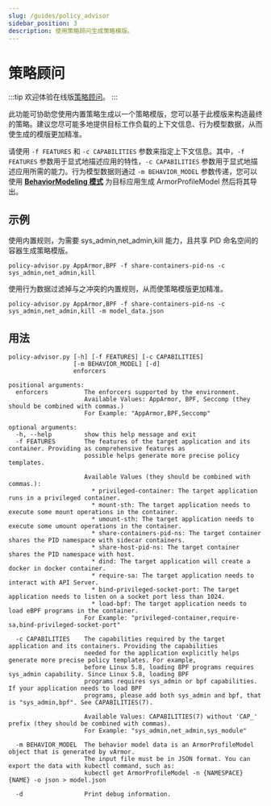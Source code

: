 ```yaml
---
slug: /guides/policy_advisor
sidebar_position: 3
description: 使用策略顾问生成策略模版。
---
```


# 策略顾问

:::tip
欢迎体验在线版[策略顾问](/policy-advisor)。
:::

此功能可协助您使用内置策略生成以一个策略模版，您可以基于此模版来构造最终的策略。建议您尽可能多地提供目标工作负载的上下文信息、行为模型数据，从而使生成的模版更加精准。

请使用 `-f FEATURES` 和 `-c CAPABILITIES` 参数来指定上下文信息。其中，`-f FEATURES` 参数用于显式地描述应用的特性，`-c CAPABILITIES` 参数用于显式地描述应用所需的能力。行为模型数据则通过 `-m BEHAVIOR_MODEL` 参数传递，您可以使用 **[BehaviorModeling 模式](policies_and_rules/policy_modes/behavior_modeling.md)** 为目标应用生成 ArmorProfileModel 然后将其导出。


## 示例

使用内置规则，为需要 sys_admin,net_admin,kill 能力，且共享 PID 命名空间的容器生成策略模版。

`policy-advisor.py AppArmor,BPF -f share-containers-pid-ns -c sys_admin,net_admin,kill`

使用行为数据过滤掉与之冲突的内置规则，从而使策略模版更加精准。

`policy-advisor.py AppArmor,BPF -f share-containers-pid-ns -c sys_admin,net_admin,kill -m model_data.json`


## 用法

```
policy-advisor.py [-h] [-f FEATURES] [-c CAPABILITIES]
                  [-m BEHAVIOR_MODEL] [-d]
                  enforcers

positional arguments:
  enforcers          The enforcers supported by the environment.
                     Available Values: AppArmor, BPF, Seccomp (they should be combined with commas.)
                     For Example: "AppArmor,BPF,Seccomp"

optional arguments:
  -h, --help         show this help message and exit
  -f FEATURES        The features of the target application and its container. Providing as comprehensive features as
                     possible helps generate more precise policy templates.

                     Available Values (they should be combined with commas.):
                       * privileged-container: The target application runs in a privileged container.
                       * mount-sth: The target application needs to execute some mount operations in the container.
                       * umount-sth: The target application needs to execute some umount operations in the container.
                       * share-containers-pid-ns: The target container shares the PID namespace with sidecar containers.
                       * share-host-pid-ns: The target container shares the PID namespace with host.
                       * dind: The target application will create a docker in docker container.
                       * require-sa: The target application needs to interact with API Server.
                       * bind-privileged-socket-port: The target application needs to listen on a socket port less than 1024.
                       * load-bpf: The target application needs to load eBPF programs in the container.
                     For Example: "privileged-container,require-sa,bind-privileged-socket-port"

  -c CAPABILITIES    The capabilities required by the target application and its containers. Providing the capabilities
                     needed for the application explicitly helps generate more precise policy templates. For example,
                     before Linux 5.8, loading BPF programs requires sys_admin capability. Since Linux 5.8, loading BPF
                     programs requires sys_admin or bpf capabilities. If your application needs to load BPF
                     programs, please add both sys_admin and bpf, that is "sys_admin,bpf". See CAPABILITIES(7).

                     Available Values: CAPABILITIES(7) without 'CAP_' prefix (they should be combined with commas).
                     For Example: "sys_admin,net_admin,sys_module"

  -m BEHAVIOR_MODEL  The behavior model data is an ArmorProfileModel object that is generated by vArmor.
                     The input file must be in JSON format. You can export the data with kubectl command, such as:
                     kubectl get ArmorProfileModel -n {NAMESPACE} {NAME} -o json > model.json

  -d                 Print debug information.
```
